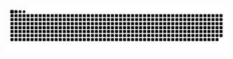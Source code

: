 <div align="center">
<img src='https://raw.githubusercontent.com/jordyBSK/jordyBSK/output/snake.svg' alt='Snake Animation'>
</div>
